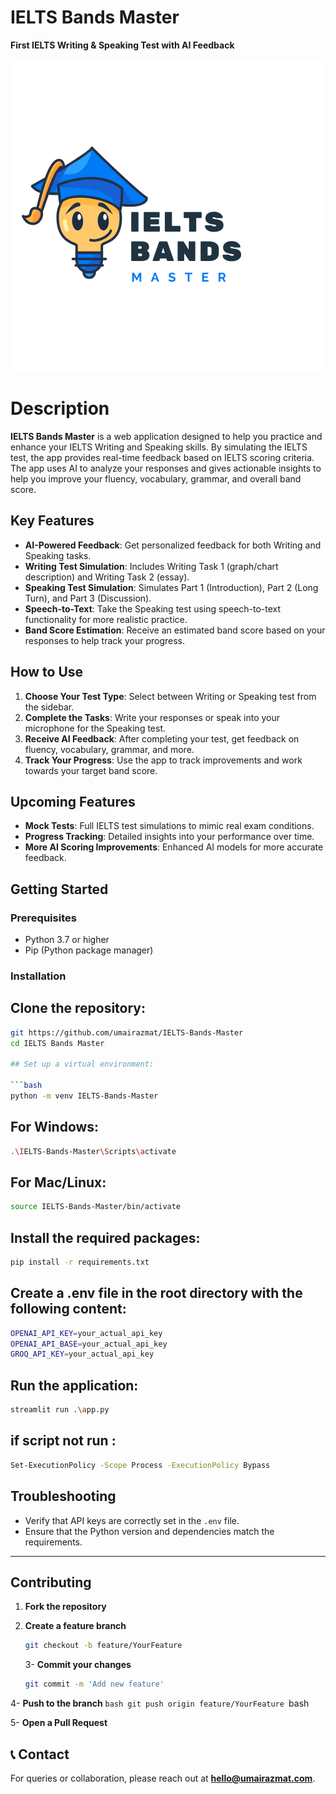 # IELTS Bands Master

**First IELTS Writing & Speaking Test with AI Feedback**

<img src="IELTS BANDS.png" >

# Description

**IELTS Bands Master** is a web application designed to help you practice and enhance your IELTS Writing and Speaking skills. By simulating the IELTS test, the app provides real-time feedback based on IELTS scoring criteria. The app uses AI to analyze your responses and gives actionable insights to help you improve your fluency, vocabulary, grammar, and overall band score.

## Key Features

- **AI-Powered Feedback**: Get personalized feedback for both Writing and Speaking tasks.
- **Writing Test Simulation**: Includes Writing Task 1 (graph/chart description) and Writing Task 2 (essay).
- **Speaking Test Simulation**: Simulates Part 1 (Introduction), Part 2 (Long Turn), and Part 3 (Discussion).
- **Speech-to-Text**: Take the Speaking test using speech-to-text functionality for more realistic practice.
- **Band Score Estimation**: Receive an estimated band score based on your responses to help track your progress.

## How to Use

1. **Choose Your Test Type**: Select between Writing or Speaking test from the sidebar.
2. **Complete the Tasks**: Write your responses or speak into your microphone for the Speaking test.
3. **Receive AI Feedback**: After completing your test, get feedback on fluency, vocabulary, grammar, and more.
4. **Track Your Progress**: Use the app to track improvements and work towards your target band score.

## Upcoming Features

- **Mock Tests**: Full IELTS test simulations to mimic real exam conditions.
- **Progress Tracking**: Detailed insights into your performance over time.
- **More AI Scoring Improvements**: Enhanced AI models for more accurate feedback.

## Getting Started

### Prerequisites

- Python 3.7 or higher
- Pip (Python package manager)

### Installation

## Clone the repository:

````bash
git https://github.com/umairazmat/IELTS-Bands-Master
cd IELTS Bands Master

## Set up a virtual environment:

```bash
python -m venv IELTS-Bands-Master
````

## For Windows:

```bash
.\IELTS-Bands-Master\Scripts\activate
```

## For Mac/Linux:

```bash
source IELTS-Bands-Master/bin/activate
```

## Install the required packages:

```bash
pip install -r requirements.txt
```

## Create a .env file in the root directory with the following content:

```bash
OPENAI_API_KEY=your_actual_api_key
OPENAI_API_BASE=your_actual_api_key
GROQ_API_KEY=your_actual_api_key
```

## Run the application:

```bash
streamlit run .\app.py
```

## if script not run :

```bash
Set-ExecutionPolicy -Scope Process -ExecutionPolicy Bypass
```

## Troubleshooting

- Verify that API keys are correctly set in the `.env` file.
- Ensure that the Python version and dependencies match the requirements.

---

## Contributing

1. **Fork the repository**
2. **Create a feature branch**

   ```bash
   git checkout -b feature/YourFeature
   ```

   3- **Commit your changes**

   ```bash
   git commit -m 'Add new feature'
   ```

4- **Push to the branch**
`bash
git push origin feature/YourFeature
    `bash

5- **Open a Pull Request**

## 📞 Contact

For queries or collaboration, please reach out at **hello@umairazmat.com**.

